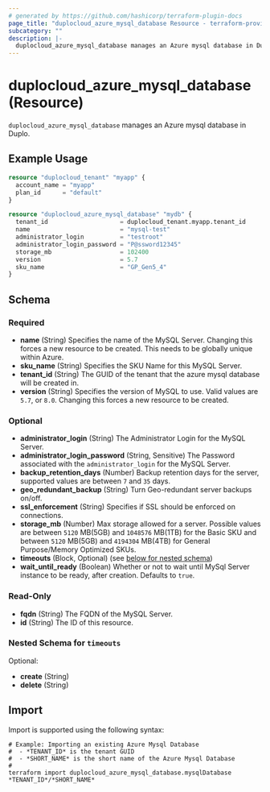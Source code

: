 ```yaml
---
# generated by https://github.com/hashicorp/terraform-plugin-docs
page_title: "duplocloud_azure_mysql_database Resource - terraform-provider-duplocloud"
subcategory: ""
description: |-
  duplocloud_azure_mysql_database manages an Azure mysql database in Duplo.
---
```


# duplocloud_azure_mysql_database (Resource)

`duplocloud_azure_mysql_database` manages an Azure mysql database in Duplo.

## Example Usage

```terraform
resource "duplocloud_tenant" "myapp" {
  account_name = "myapp"
  plan_id      = "default"
}

resource "duplocloud_azure_mysql_database" "mydb" {
  tenant_id                    = duplocloud_tenant.myapp.tenant_id
  name                         = "mysql-test"
  administrator_login          = "testroot"
  administrator_login_password = "P@ssword12345"
  storage_mb                   = 102400
  version                      = 5.7
  sku_name                     = "GP_Gen5_4"
}
```

<!-- schema generated by tfplugindocs -->
## Schema

### Required

- **name** (String) Specifies the name of the MySQL Server. Changing this forces a new resource to be created. This needs to be globally unique within Azure.
- **sku_name** (String) Specifies the SKU Name for this MySQL Server.
- **tenant_id** (String) The GUID of the tenant that the azure mysql database will be created in.
- **version** (String) Specifies the version of MySQL to use. Valid values are `5.7`, or `8.0`. Changing this forces a new resource to be created.

### Optional

- **administrator_login** (String) The Administrator Login for the MySQL Server.
- **administrator_login_password** (String, Sensitive) The Password associated with the `administrator_login` for the MySQL Server.
- **backup_retention_days** (Number) Backup retention days for the server, supported values are between `7` and `35` days.
- **geo_redundant_backup** (String) Turn Geo-redundant server backups on/off.
- **ssl_enforcement** (String) Specifies if SSL should be enforced on connections.
- **storage_mb** (Number) Max storage allowed for a server. Possible values are between `5120` MB(5GB) and `1048576` MB(1TB) for the Basic SKU and between `5120` MB(5GB) and `4194304` MB(4TB) for General Purpose/Memory Optimized SKUs.
- **timeouts** (Block, Optional) (see [below for nested schema](#nestedblock--timeouts))
- **wait_until_ready** (Boolean) Whether or not to wait until MySql Server instance to be ready, after creation. Defaults to `true`.

### Read-Only

- **fqdn** (String) The FQDN of the MySQL Server.
- **id** (String) The ID of this resource.

<a id="nestedblock--timeouts"></a>
### Nested Schema for `timeouts`

Optional:

- **create** (String)
- **delete** (String)

## Import

Import is supported using the following syntax:

```shell
# Example: Importing an existing Azure Mysql Database
#  - *TENANT_ID* is the tenant GUID
#  - *SHORT_NAME* is the short name of the Azure Mysql Database
#
terraform import duplocloud_azure_mysql_database.mysqlDatabase *TENANT_ID*/*SHORT_NAME*
```
